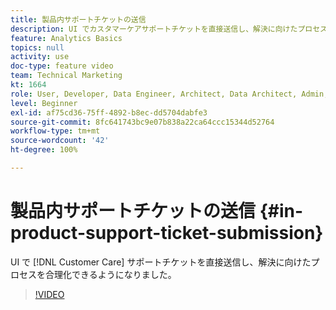 ```yaml
---
title: 製品内サポートチケットの送信
description: UI でカスタマーケアサポートチケットを直接送信し、解決に向けたプロセスを合理化できるようになりました。
feature: Analytics Basics
topics: null
activity: use
doc-type: feature video
team: Technical Marketing
kt: 1664
role: User, Developer, Data Engineer, Architect, Data Architect, Admin, Leader
level: Beginner
exl-id: af75cd36-75ff-4892-b8ec-dd5704dabfe3
source-git-commit: 8fc641743bc9e07b838a22ca64ccc15344d52764
workflow-type: tm+mt
source-wordcount: '42'
ht-degree: 100%

---
```


# 製品内サポートチケットの送信 {#in-product-support-ticket-submission}

UI で [!DNL Customer Care] サポートチケットを直接送信し、解決に向けたプロセスを合理化できるようになりました。

>[!VIDEO](https://video.tv.adobe.com/v/23133/?quality=12&learn=on)
